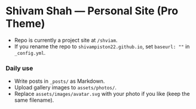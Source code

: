 
# Shivam Shah — Personal Site (Pro Theme)

- Repo is currently a project site at `/shviam`.
- If you rename the repo to `shivampiston22.github.io`, set `baseurl: ""` in `_config.yml`.

### Daily use
- Write posts in `_posts/` as Markdown.
- Upload gallery images to `assets/photos/`.
- Replace `assets/images/avatar.svg` with your photo if you like (keep the same filename).
